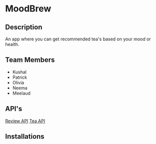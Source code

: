 # MoodBrew

## Description
An app where you can get recommended tea's based on your mood or health.

## Team Members
- Kushal
- Patrick
- Olivia
- Neema
- Meelaud

## API's
[Review API](https://reviewapi.com/)
[Tea API](https://github.com/NeemaToto/NeemaToto.github.io.git)

## Installations
